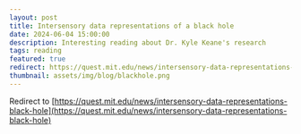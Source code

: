 ```yaml
---
layout: post
title: Intersensory data representations of a black hole
date: 2024-06-04 15:00:00
description: Interesting reading about Dr. Kyle Keane's research
tags: reading
featured: true
redirect: https://quest.mit.edu/news/intersensory-data-representations-black-hole
thumbnail: assets/img/blog/blackhole.png
---
```


Redirect to [https://quest.mit.edu/news/intersensory-data-representations-black-hole](https://quest.mit.edu/news/intersensory-data-representations-black-hole)
